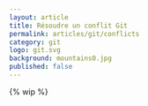 ```yaml
---
layout: article
title: Résoudre un conflit Git
permalink: articles/git/conflicts
category: git
logo: git.svg
background: mountains0.jpg
published: false
---
```


{% wip %}
